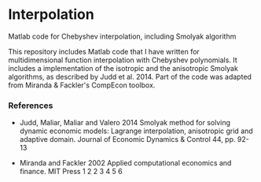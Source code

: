 Interpolation
=============

Matlab code for Chebyshev interpolation, including Smolyak algorithm

This repository includes Matlab code that I have written for multidimensional function interpolation with Chebyshev polynomials.
It includes a implementation of the isotropic and the anisotropic Smolyak algorithms, as described by Judd et al. 2014.  Part of the code was adapted from Miranda & Fackler's CompEcon toolbox.




### References
* Judd, Maliar, Maliar and Valero 2014 Smolyak method for solving dynamic economic models: Lagrange interpolation, anisotropic grid and adaptive domain. Journal of Economic Dynamics & Control 44, pp. 92-13

* Miranda and Fackler 2002 Applied computational economics and finance. MIT Press
1
2
2
3
4
5
6
